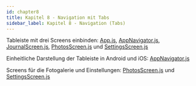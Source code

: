 ```yaml
---
id: chapter8
title: Kapitel 8 - Navigation mit Tabs
sidebar_label: Kapitel 8 - Navigation (Tabs)
---
```


Tableiste mit drei Screens einbinden: [App.js](assets/chapter8/SimpleScreens/App.js), [AppNavigator.js](assets/chapter8/SimpleScreens/AppNavigator.js), [JournalScreen.js](assets/chapter8/SimpleScreens/JournalScreen.js), [PhotosScreen.js](assets/chapter8/SimpleScreens/PhotosScreen.js) und [SettingsScreen.js](assets/chapter8/SimpleScreens/SettingsScreen.js)

Einheitliche Darstellung der Tableiste in Android und iOS: [AppNavigator.js](assets/chapter8/EinheitlicheTableiste/AppNavigator.js)

Screens für die Fotogalerie und Einstellungen: [PhotosScreen.js](assets/chapter8/Screens/PhotosScreen.js) und [SettingsScreen.js](assets/chapter8/Screens/SettingsScreen.js)
